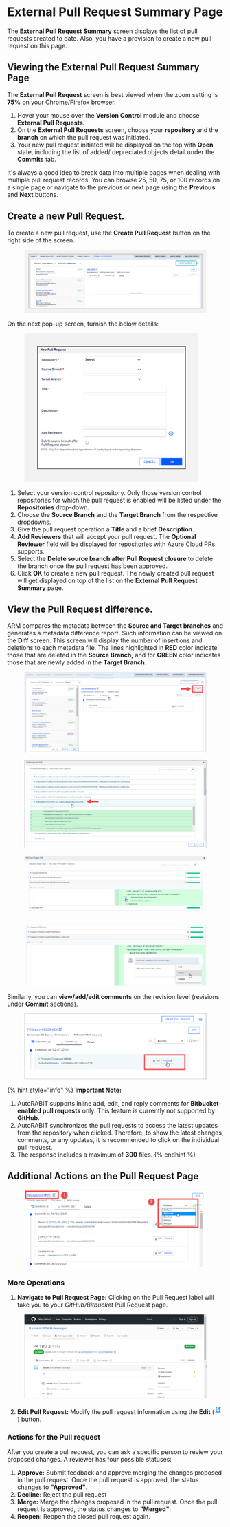 # External Pull Request Summary Page

The **External Pull Request Summary** screen displays the list of pull requests created to date. Also, you have a provision to create a new pull request on this page.

## Viewing the External Pull Request Summary Page <a href="#viewing-the-external-pull-request-summary-page" id="viewing-the-external-pull-request-summary-page"></a>

The **External Pull Request** screen is best viewed when the zoom setting is **75%** on your Chrome/Firefox browser.

1. Hover your mouse over the **Version Control** module and choose **External Pull Requests.**
2. On the **External Pull Requests** screen, choose your **repository** and the **branch** on which the pull request was initiated.
3. Your new pull request initiated will be displayed on the top with **Open** state, including the list of added/ depreciated objects detail under the **Commits** tab.

It's always a good idea to break data into multiple pages when dealing with multiple pull request records. You can browse 25, 50, 75, or 100 records on a single page or navigate to the previous or next page using the **Previous** and **Next** buttons.

## Create a new Pull Request. <a href="#create-a-new-pull-request" id="create-a-new-pull-request"></a>

To create a new pull request, use the **Create Pull Request** button on the right side of the screen.

<figure><img src="../../../../../.gitbook/assets/image (58) (1) (1) (1) (1).png" alt=""><figcaption></figcaption></figure>

On the next pop-up screen, furnish the below details:

<figure><img src="../../../../../.gitbook/assets/image (59) (1) (1) (1) (1).png" alt="" width="406"><figcaption></figcaption></figure>

1. Select your version control repository. Only those version control repositories for which the pull request is enabled will be listed under the **Repositories** drop-down.
2. Choose the **Source Branch** and the **Target Branch** from the respective dropdowns.
3. Give the pull request operation a **Title** and a brief **Description**.
4. **Add Reviewers** that will accept your pull request. The **Optional Reviewer** field will be displayed for repositories with Azure Cloud PRs supports.
5. Select the **Delete source branch after Pull Request closure** to delete the branch once the pull request has been approved.
6. Click **OK** to create a new pull request. The newly created pull request will get displayed on top of the list on the **External Pull Request Summary** page.

## View the Pull Request difference. <a href="#view-the-pull-request-difference" id="view-the-pull-request-difference"></a>

ARM compares the metadata between the **Source and Target branches** and generates a metadata difference report. Such information can be viewed on the **Diff** screen. This screen will display the number of insertions and deletions to each metadata file. The lines highlighted in **RED** color indicate those that are deleted in the **Source Branch,** and for **GREEN** color indicates those that are newly added in the **Target Branch**.

<figure><img src="../../../../../.gitbook/assets/image (60) (1) (1) (1) (1).png" alt=""><figcaption></figcaption></figure>

<figure><img src="../../../../../.gitbook/assets/image (61) (1) (1) (1) (1).png" alt=""><figcaption></figcaption></figure>

<figure><img src="../../../../../.gitbook/assets/image (62) (1) (1) (1) (1).png" alt=""><figcaption></figcaption></figure>

<figure><img src="../../../../../.gitbook/assets/image (63) (1) (1) (1) (1).png" alt=""><figcaption></figcaption></figure>

Similarly, you can **view/add/edit comments** on the revision level (revisions under **Commit** sections).

<figure><img src="../../../../../.gitbook/assets/image (64) (1) (1) (1) (1).png" alt=""><figcaption></figcaption></figure>

{% hint style="info" %}
**Important Note:**

1. AutoRABIT supports inline add, edit, and reply comments for **Bitbucket-enabled pull requests** only. This feature is currently not supported by **GitHub**.
2. AutoRABIT synchronizes the pull requests to access the latest updates from the repository when clicked. Therefore, to show the latest changes, comments, or any updates, it is recommended to click on the individual pull request.
3. The response includes a maximum of **300** files.
{% endhint %}

## Additional Actions on the Pull Request Page <a href="#additional-actions-on-pull-request-page" id="additional-actions-on-pull-request-page"></a>

<figure><img src="../../../../../.gitbook/assets/image (65) (1) (1) (1) (1).png" alt=""><figcaption></figcaption></figure>

### More Operations <a href="#id-1-more-operations" id="id-1-more-operations"></a>

1. **Navigate to Pull Request Page:** Clicking on the Pull Request label will take you to your _GitHub/Bitbucket_ Pull Request page.

<figure><img src="../../../../../.gitbook/assets/image (66) (1) (1) (1).png" alt="" width="563"><figcaption></figcaption></figure>

2. **Edit Pull Request:** Modify the pull request information using the **Edit** (![](<../../../../../.gitbook/assets/image (67) (1) (1) (1).png>)) button.

### Actions for the Pull request <a href="#id-2-actions-for-the-pull-request" id="id-2-actions-for-the-pull-request"></a>

After you create a pull request, you can ask a specific person to review your proposed changes. A reviewer has four possible statuses:

1. **Approve:** Submit feedback and approve merging the changes proposed in the pull request. Once the pull request is approved, the status changes to **"Approved"**.
2. **Decline:** Reject the pull request
3. **Merge:** Merge the changes proposed in the pull request. Once the pull request is approved, the status changes to **"Merged"**.
4. **Reopen:** Reopen the closed pull request again.
